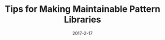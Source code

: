 ---
title:  "Tips for Making Maintainable Pattern Libraries"
date:   2017-2-17
categories: frontend tutorial
excerpt: It's easy to see why pattern libraries are useful, but tough to successfully maintain them over time.

featured-img: /img/posts/newhaven-io/bg.jpg

external_url: http://newhaven.io/blog/tips-maintainable-pattern-libraries/
---